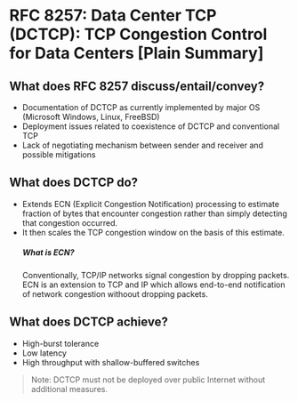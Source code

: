 # RFC 8257: Data Center TCP (DCTCP): TCP Congestion Control for Data Centers [Plain Summary]

## What does RFC 8257 discuss/entail/convey?
* Documentation of DCTCP as currently implemented by major OS (Microsoft Windows, Linux, FreeBSD)
* Deployment issues related to coexistence of DCTCP and conventional TCP
* Lack of negotiating mechanism between sender and receiver and possible mitigations

## What does DCTCP do?
* Extends ECN (Explicit Congestion Notification) processing to estimate fraction of bytes that encounter congestion rather than simply detecting that congestion occurred.
* It then scales the TCP congestion window on the basis of this estimate.
    ##### What is ECN?
    Conventionally, TCP/IP networks signal congestion by dropping packets. ECN is an extension to TCP and IP which allows end-to-end notification of network congestion withoout dropping packets.


## What does DCTCP achieve?
* High-burst tolerance
* Low latency
* High throughput with shallow-buffered switches

> Note: DCTCP must not be deployed over public Internet without additional measures.






